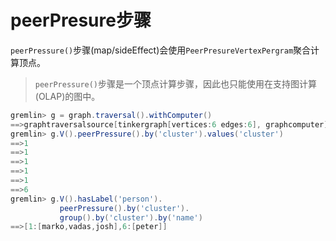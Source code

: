 # peerPresure步骤

`peerPressure()`步骤(map/sideEffect)会使用`PeerPresureVertexPergram`聚合计算顶点。

> `peerPressure()`步骤是一个顶点计算步骤，因此也只能使用在支持图计算(OLAP)的图中。

```groovy
gremlin> g = graph.traversal().withComputer()
==>graphtraversalsource[tinkergraph[vertices:6 edges:6], graphcomputer]
gremlin> g.V().peerPressure().by('cluster').values('cluster')
==>1
==>1
==>1
==>1
==>1
==>6
gremlin> g.V().hasLabel('person').
           peerPressure().by('cluster').
           group().by('cluster').by('name')
==>[1:[marko,vadas,josh],6:[peter]]
```

